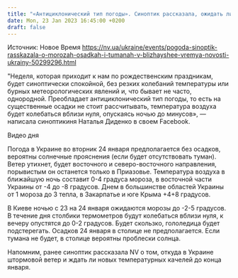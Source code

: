 ```yaml
---
title: "«Антициклонический тип погоды». Синоптик рассказала, ожидать ли украинцам морозов и осадков в ближайшее время"
date: Mon, 23 Jan 2023 16:45:00 +0200
draft: false
---
```

Источник: Новое Время https://nv.ua/ukraine/events/pogoda-sinoptik-rasskazala-o-morozah-osadkah-i-tumanah-v-blizhayshee-vremya-novosti-ukrainy-50299296.html


"Неделя, которая приходит к нам по рождественским праздникам, будет синоптически спокойной, без резких колебаний температуры или бурных метеорологических явлений и, что бывает не часто, однородной. Преобладает антициклонический тип погоды, то есть на существенные осадки не стоит рассчитывать, температура воздуха будет колебаться вблизи нуля, опускаясь ночью до минусов», — написала синоптикиня Наталья Диденко в своем Facebook.

  Видео дня   

Погода в Украине во вторник 24 января предполагается без осадков, вероятны солнечные прояснения (если будет отсутствовать туман). Ветер утихнет, будет восточного и северо-восточного направления, порывистым он останется только в Приазовье. Температура воздуха в ближайшую ночь составит 0-4 градуса мороза, в восточной части Украины от -4 до -8 градусов. Днем в большинстве областей Украины от 1 мороза до 3 тепла, в Закарпатье и юге Крыма +4+8 градусов.

В Киеве ночью с 23 на 24 января ожидаются морозы до -2-5 градусов. В течение дня столбики термометров будут колебаться вблизи нуля, к вечеру опустятся до 0-2 градусов. Будет скользко, гололедица будет подстерегать. Осадков 24 января в столице не предполагается. Если тумана не будет, в столице вероятны проблески солнца.

Напомним, ранее синоптик рассказала NV о том, откуда в Украине штормовой ветер и ждать ли новых температурных качелей до конца января.
